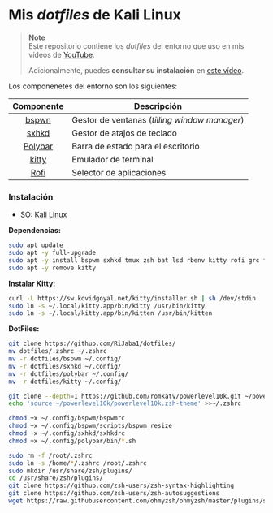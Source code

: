 # Mis *dotfiles* de Kali Linux

> **Note**  
> Este repositorio contiene los *dotfiles* del entorno que uso en mis vídeos de [YouTube](https://www.youtube.com/@RiJaba1).  
>
> Adicionalmente, puedes **consultar su instalación** en [este vídeo](https://youtu.be/1BAoR-h1Dso).

Los componenetes del entorno son los siguientes:

|                  Componente                   | Descripción                                   |
|:---------------------------------------------:| --------------------------------------------- |
| [bspwn](https://github.com/baskerville/bspwm) | Gestor de ventanas (*tilling window manager*) |
| [sxhkd](https://github.com/baskerville/sxhkd) | Gestor de atajos de teclado                   |
| [Polybar](https://github.com/polybar/polybar) | Barra de estado para el escritorio            |
| [kitty](https://github.com/kovidgoyal/kitty)  | Emulador de terminal                          |
|  [Rofi](https://github.com/davatorium/rofi)   | Selector de aplicaciones                      |


### Instalación

* SO: [Kali Linux](https://kali.org/)

**Dependencias:**

```bash
sudo apt update
sudo apt -y full-upgrade 
sudo apt -y install bspwm sxhkd tmux zsh bat lsd rbenv kitty rofi grc fzf wmname polybar feh
sudo apt -y remove kitty
```

**Instalar Kitty:**

```bash
curl -L https://sw.kovidgoyal.net/kitty/installer.sh | sh /dev/stdin
sudo ln -s ~/.local/kitty.app/bin/kitty /usr/bin/kitty
sudo ln -s ~/.local/kitty.app/bin/kitten /usr/bin/kitten
```

**DotFiles:**

```bash
git clone https://github.com/RiJaba1/dotfiles/
mv dotfiles/.zshrc ~/.zshrc
mv -r dotfiles/bspwm ~/.config/
mv -r dotfiles/sxhkd ~/.config/
mv -r dotfiles/polybar ~/.config/
mv -r dotfiles/kitty ~/.config/

git clone --depth=1 https://github.com/romkatv/powerlevel10k.git ~/powerlevel10k
echo 'source ~/powerlevel10k/powerlevel10k.zsh-theme' >>~/.zshrc

chmod +x ~/.config/bspwm/bspwmrc
chmod +x ~/.config/bspwm/scripts/bspwm_resize
chmod +x ~/.config/sxhkd/sxhkdrc
chmod +x ~/.config/polybar/bin/*.sh

sudo rm -f /root/.zshrc
sudo ln -s /home/*/.zshrc /root/.zshrc
sudo mkdir /usr/share/zsh/plugins/
cd /usr/share/zsh/plugins/
git clone https://github.com/zsh-users/zsh-syntax-highlighting
git clone https://github.com/zsh-users/zsh-autosuggestions
wget https://raw.githubusercontent.com/ohmyzsh/ohmyzsh/master/plugins/sudo/sudo.plugin.zsh
```
